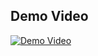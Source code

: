 ## Demo Video

[![Demo Video](https://i9.ytimg.com/vi_webp/K_6FxDBqLfM/mq1.webp?sqp=CKDgy68G-oaymwEmCMACELQB8quKqQMa8AEB-AH-CYAC0AWKAgwIABABGBEgZShUMA8=&rs=AOn4CLBv2pXiQw5EbsP0fKo4R7E4pU0dQA)](https://www.youtube.com/watch?v=K_6FxDBqLfM&ab_channel=CyberDad")
